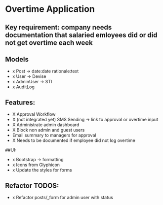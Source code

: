 # Overtime Application

## Key requirement: company needs documentation that salaried emloyees did or did not get overtime each week

## Models
- x Post -> date:date rationale:text
- x User -> Devise
- x AdminUser -> STI
- x AuditLog

## Features:
- X Approval Workflow
- X (not integrated yet) SMS Sending -> link to approval or overtime input
- X Administrate admin dashboard
- X Block non admin and guest users
- Email summary to managers for approval 
- X Needs to be documented if employee did not log overtime

##UI:
- x Bootstrap -> formatting
- x Icons from Glyphicon
- x Update the styles for forms

## Refactor TODOS:
- x Refactor posts/_form for admin user with status